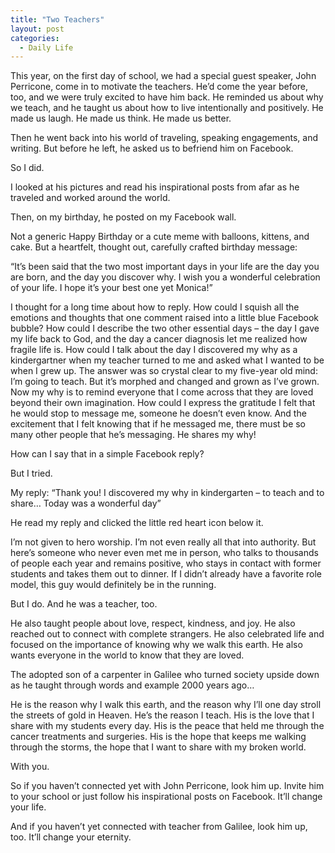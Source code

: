 ```yaml
---
title: "Two Teachers"
layout: post
categories:
  - Daily Life
---
```

<p>This year, on the first day of school, we had a special guest speaker, John Perricone, come in to motivate the teachers. He&rsquo;d come the year before, too, and we were truly excited to have him back. He reminded us about why we teach, and he taught us about how to live intentionally and positively. He made us laugh. He made us think. He made us better.</p>
<p>Then he went back into his world of traveling, speaking engagements, and writing. But before he left, he asked us to befriend him on Facebook.</p>
<p>So I did.</p>
<p>I looked at his pictures and read his inspirational posts from afar as he traveled and worked around the world.</p>
<p>Then, on my birthday, he posted on my Facebook wall.</p>
<p>Not a generic Happy Birthday or a cute meme with balloons, kittens, and cake. But a heartfelt, thought out, carefully crafted birthday message:</p>
<p>&ldquo;It&rsquo;s been said that the two most important days in your life are the day you are born, and the day you discover why. I wish you a wonderful celebration of your life. I hope it&rsquo;s your best one yet Monica!&rdquo;</p>
<p>I thought for a long time about how to reply. How could I squish all the emotions and thoughts that one comment raised into a little blue Facebook bubble? How could I describe the two other essential days &ndash; the day I gave my life back to God, and the day a cancer diagnosis let me realized how fragile life is. How could I talk about the day I discovered my why as a kindergartner when my teacher turned to me and asked what I wanted to be when I grew up. The answer was so crystal clear to my five-year old mind: I&rsquo;m going to teach. But it&rsquo;s morphed and changed and grown as I&rsquo;ve grown. Now my why is to remind everyone that I come across that they are loved beyond their own imagination. How could I express the gratitude I felt that he would stop to message me, someone he doesn&rsquo;t even know. And the excitement that I felt knowing that if he messaged me, there must be so many other people that he&rsquo;s messaging. He shares my why!</p>
<p>How can I say that in a simple Facebook reply?</p>
<p>But I tried.</p>
<p>My reply: &ldquo;Thank you! I discovered my why in kindergarten &ndash; to teach and to share&hellip; Today was a wonderful day&rdquo;</p>
<p>He read my reply and clicked the little red heart icon below it.</p>
<p>I&rsquo;m not given to hero worship. I&rsquo;m not even really all that into authority. But here&rsquo;s someone who never even met me in person, who talks to thousands of people each year and remains positive, who stays in contact with former students and takes them out to dinner. If I didn&rsquo;t already have a favorite role model, this guy would definitely be in the running.</p>
<p>But I do. And he was a teacher, too.</p>
<p>He also taught people about love, respect, kindness, and joy. He also reached out to connect with complete strangers. He also celebrated life and focused on the importance of knowing why we walk this earth. He also wants everyone in the world to know that they are loved.</p>
<p>The adopted son of a carpenter in Galilee who turned society upside down as he taught through words and example 2000 years ago&hellip;</p>
<p>He is the reason why I walk this earth, and the reason why I&rsquo;ll one day stroll the streets of gold in Heaven. He&rsquo;s the reason I teach. His is the love that I share with my students every day. His is the peace that held me through the cancer treatments and surgeries. His is the hope that keeps me walking through the storms, the hope that I want to share with my broken world.</p>
<p>With you.&nbsp;</p>
<p>So if you haven&rsquo;t connected yet with John Perricone, look him up. Invite him to your school or just follow his inspirational posts on Facebook. It&rsquo;ll change your life.</p>
<p>And if you haven&rsquo;t yet connected with teacher from Galilee, look him up, too. It&rsquo;ll change your eternity.</p>
